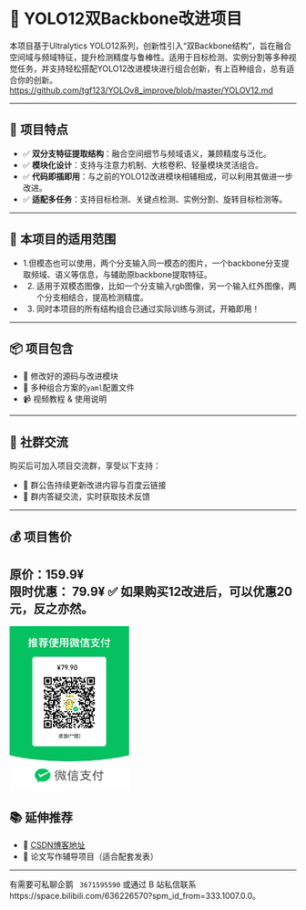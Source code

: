 # 🧠 YOLO12双Backbone改进项目

本项目基于Ultralytics YOLO12系列，创新性引入“双Backbone结构”，旨在融合空间域与频域特征，提升检测精度与鲁棒性。适用于目标检测、实例分割等多种视觉任务，并支持轻松搭配YOLO12改进模块进行组合创新，有上百种组合，总有适合你的创新。
https://github.com/tgf123/YOLOv8_improve/blob/master/YOLOV12.md

---

## 📌 项目特点

- ✅ **双分支特征提取结构**：融合空间细节与频域语义，兼顾精度与泛化。
- ✅ **模块化设计**：支持与注意力机制、大核卷积、轻量模块灵活组合。
- ✅ **代码即插即用**：与之前的YOLO12改进模块相辅相成，可以利用其做进一步改进。
- ✅ **适配多任务**：支持目标检测、关键点检测、实例分割、旋转目标检测等。

---

## 🧪 本项目的适用范围

- 1.但模态也可以使用，两个分支输入同一模态的图片，一个backbone分支提取频域、语义等信息，与辅助原backbone提取特征。
- 2. 适用于双模态图像，比如一个分支输入rgb图像，另一个输入红外图像，两个分支相结合，提高检测精度。
- 3. 同时本项目的所有结构组合已通过实际训练与测试，开箱即用！

---

## 📦 项目包含

- 🔧 修改好的源码与改进模块
- 📁 多种组合方案的`yaml`配置文件
- 📹 视频教程 & 使用说明

---

## 💬 社群交流

购买后可加入项目交流群，享受以下支持：

- 📌 群公告持续更新改进内容与百度云链接
- 💬 群内答疑交流，实时获取技术反馈

---

## 💰 项目售价

**原价：159.9¥**  
**限时优惠： 79.9¥ ✅**
如果购买12改进后，可以优惠20元，反之亦然。
---
<img src="https://github.com/tgf123/YOLOv8_improve/blob/master/79.9.jpg" width="210px">

## 📚 延伸推荐

- 🔗 [CSDN博客地址](https://blog.csdn.net/qq_64693987/article/details/148135044?spm=1001.2014.3001.5502)
- 🧠 论文写作辅导项目（适合配套发表）

---

有需要可私聊企鹅 ` 3671595590` 或通过 B 站私信联系https://space.bilibili.com/636226570?spm_id_from=333.1007.0.0。

